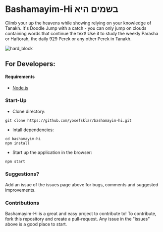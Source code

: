 # Bashamayim-Hi  בשמים היא
Climb your up the heavens while showing relying on your knowledge of Tanakh. It's Doodle Jump with a catch - you can only jump on clouds containing words that continue the text! Use it to study the weekly Parasha or Haftorah, the daily 929 Perek or any other Perek in Tanakh. 

![hard_block](https://user-images.githubusercontent.com/25314546/203458222-d1d3c83c-e730-41c0-bdc2-56de2e41a791.PNG)

## For Developers:
#### Requirements
* [Node.js](https://nodejs.org/en/download/)

### Start-Up 
* Clone directory:
```
git clone https://github.com/yosefsklar/bashamayim-hi.git
```
* Intall dependencies:
```
cd bashamayim-hi
npm install
```
* Start up the application in the browser:
```
npm start
```

### Suggestions?
Add an issue of the issues page above for bugs, comments and suggested improvements.

### Contributions
Bashamayim-Hi is a great and easy project to contribute to! To contribute, fork this repository and create a pull-request. Any issue in the "issues" above is a good place to start. 
